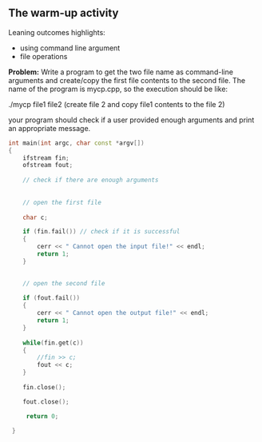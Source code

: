 ## The warm-up activity

Leaning outcomes highlights: 
- using command line argument
- file operations

**Problem:** Write a program to get the two file name as command-line arguments and create/copy the first file contents to the second file. The name of the program is mycp.cpp, so the execution should be like:

./mycp file1 file2 (create file 2 and copy file1 contents to the file 2)

your program should check if a user provided enough arguments and print an appropriate message.

```C++
int main(int argc, char const *argv[])
{
 	ifstream fin;
 	ofstream fout;
	
	// check if there are enough arguments
	
	
	// open the first file
 	
	char c;

 	if (fin.fail()) // check if it is successful 
 	{
 		cerr << " Cannot open the input file!" << endl;
 		return 1;
 	}
 	

	// open the second file
	
 	if (fout.fail())
 	{
 		cerr << " Cannot open the output file!" << endl;
 		return 1;
 	}
 	
 	while(fin.get(c)) 
	{
		//fin >> c;		
		fout << c;
	}
 	
 	fin.close(); 

 	fout.close();

 	 return 0;

 } 
```

